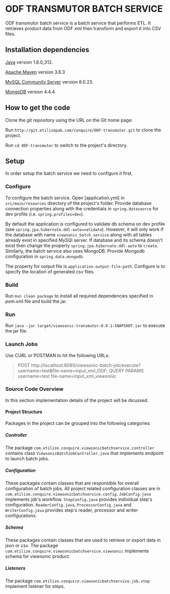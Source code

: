 # ODF TRANSMUTOR BATCH SERVICE

ODF transmutor batch service is a batch service that performs ETL. It retrieves product data from ODF xml then transform and export it into CSV files.

## Installation dependencies

[Java](https://www.oracle.com/java/technologies/javase/javase-jdk8-downloads.html) version 1.8.0_312.

[Apache Maven](https://maven.apache.org/download.cgi) version 3.6.3

[MySQL Community Server](https://dev.mysql.com/downloads/mysql/) version 8.0.23.

[MongoDB](https://www.mongodb.com/try/download/community) version 4.4.4

## How to get the code

Clone the git repository using the URL on the Git home page:

Run `http://git.etilizepak.com/conquire/ODF-transmutor.git` to clone the project.

Run `cd ODF-transmutor` to switch to the project's directory.

## Setup

In order setup the batch service we need to configure it first.

### Configure

To configure the batch service. Open [application.yml] in `src/main/resources` directory of the project's folder. Provide database connection properties along with the credentials in `spring.datasource` for dev profile (i.e. `spring.profiles=dev`).

By default the application is configured to validate db schema on dev profile (see `spring.jpa.hibernate.ddl-auto=validate`). However, it will only work if the database with name `viewsonic_batch_service` along with all tables already exist in specified MySQl server. If database and its schema doesn't exist then change the property `spring.jpa.hibernate.ddl-auto` to `create`. Similarly, the batch service also uses MongoDB. Provide Mongodb configuration in `spring.data.mongodb`.

The property for output file is `application.output-file-path`. Configure is to specify the location of generated csv files.

### Build

Run `mvn clean package` to install all required dependencies specified in pom.xml file and build the jar.

### Run

Run `java -jar target/viewsonic-transmutor-0.0.1-SNAPSHOT.jar` to execute the jar file.

### Launch Jobs

Use CURL or POSTMAN to hit the following URLs:

> POST
> http://localhost:8080/viewsonic-batch-job/execute?username=test&file-name=input_xml_ODF;
> QUERY PARAMS
> username=test
> file-name=input_xml_viewsonic


### Source Code Overview

In this section implementation details of the project will be dicussed.

#### Project Structure

Packages in the project can be grouped into the following categories:

##### Controller

The package `com.etilize.conquire.viewsonicbatchservice.controller` contains class `ViewsonicBatchJobController.java` that implements endpoint to launch batch jobs.

##### Configuration

These packages contain classes that are responsible for overall configuration of batch jobs. All project related configuration classes are in `com.etilize.conquire.viewsonicbatchservice.config`. `JobConfig.java` implements job's workflow. `StepConfig.java` provides individual step's configuration. `ReaderConfig.java`, `ProcessorConfig.java` and `WriterConfig.java` provides step's reader, processor and writer configurations.

##### Schema
These packages contain classes that are used to retrieve or export data in json or csv. The package `com.etilize.conquire.viewsonicbatchservice.viewsonic` implements schema for viewsonic product.

##### Listeners

The package `com.etilize.conquire.viewsonicbatchservice.job.step` implement listener for steps.


